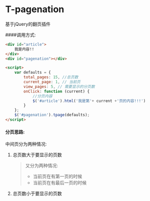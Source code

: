 # T-pagenation
基于jQuery的翻页插件

####调用方式:
```html
<div id="article">
    我是内容!!
</div>
<div id="pagenation"></div>

<script>
    var defaults = {
        total_pages: 15, //总页数
        current_page: 1, // 当前页
        view_pages: 5, // 需要显示的分页数
        onClick: function (current) {
            //分页内容
            $('#article').html('我是第'+ current +'页的内容!!!')
        }
    };
    $('#pagenation').tpage(defaults);
</script>
```

#### 分页思路:

中间页分为两种情况:  

1. 总页数大于要显示的页数  

   > 又分为两种情况:  
   > + 当前页在有第一页的时候  
   > + 当前页在有最后一页的时候  
   
2. 总页数小于要显示的页数
